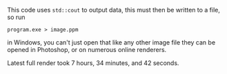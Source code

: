 This code uses `std::cout` to output data, this must then be written to a file, so run 
```
program.exe > image.ppm
```
in Windows, you can't just open that like any other image file they can be opened in Photoshop, or on numerous online renderers.

Latest full render took 7 hours, 34 minutes, and 42 seconds.
